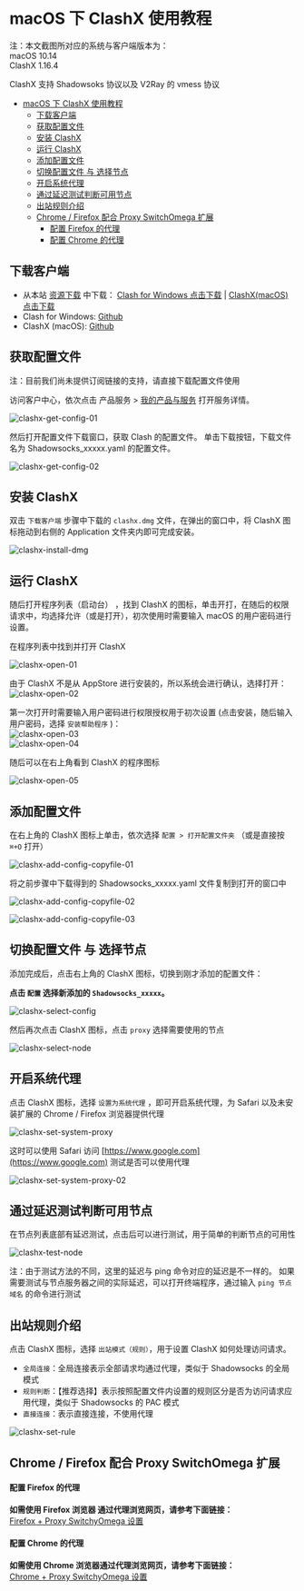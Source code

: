 # macOS 下 ClashX 使用教程 
注：本文截图所对应的系统与客户端版本为：  
macOS 10.14  
ClashX 1.16.4

ClashX 支持 Shadowsoks 协议以及 V2Ray 的 vmess 协议

- [macOS 下 ClashX 使用教程](#macos-下-clashx-使用教程)
  - [下载客户端](#下载客户端)
  - [获取配置文件](#获取配置文件)
  - [安装 ClashX](#安装-clashx)
  - [运行 ClashX](#运行-clashx)
  - [添加配置文件](#添加配置文件)
  - [切换配置文件 与 选择节点](#切换配置文件-与-选择节点)
  - [开启系统代理](#开启系统代理)
  - [通过延迟测试判断可用节点](#通过延迟测试判断可用节点)
  - [出站规则介绍](#出站规则介绍)
  - [Chrome / Firefox 配合 Proxy SwitchOmega 扩展](#chrome--firefox-配合-proxy-switchomega-扩展)
      - [配置 Firefox 的代理](#配置-firefox-的代理)
      - [配置 Chrome 的代理](#配置-chrome-的代理)

## 下载客户端
- 从本站 [资源下载](https://portal.shadowsocks.at/download/category/5/V2Ray-.html) 中下载： [Clash for Windows 点击下载](https://portal.shadowsocks.at/dl.php?type=d&id=85) | [ClashX(macOS) 点击下载](https://portal.shadowsocks.at/dl.php?type=d&id=84)
- Clash for Windows: [Github](https://github.com/Fndroid/clash_for_windows_pkg/releases)
- ClashX (macOS): [Github](https://github.com/yichengchen/clashX/releases)

## 获取配置文件
注：目前我们尚未提供订阅链接的支持，请直接下载配置文件使用  

访问客户中心，依次点击 产品服务 > [我的产品与服务](https://portal.shadowsocks.at/clientarea.php?action=services
) 打开服务详情。  

![clashx-get-config-01](../../assets/images/clash/clashx-get-config-01.png)

然后打开配置文件下载窗口，获取 Clash 的配置文件。
单击下载按钮，下载文件名为 Shadowsocks_xxxxx.yaml 的配置文件。  

![clashx-get-config-02](../../assets/images/clash/clashx-get-config-02.png)

## 安装 ClashX
双击 `下载客户端` 步骤中下载的 `clashx.dmg` 文件，在弹出的窗口中，将 ClashX 图标拖动到右侧的 Application 文件夹内即可完成安装。

![clashx-install-dmg](../../assets/images/clash/clashx-install-dmg.png)

## 运行 ClashX

随后打开程序列表（启动台） ，找到 ClashX 的图标，单击开打，在随后的权限请求中，均选择允许（或是打开），初次使用时需要输入 macOS 的用户密码进行设置。

在程序列表中找到并打开 ClashX   

![clashx-open-01](../../assets/images/clash/clashx-open-01.png)  

由于 ClashX 不是从 AppStore 进行安装的，所以系统会进行确认，选择打开：   
![clashx-open-02](../../assets/images/clash/clashx-open-02.png)  

第一次打开时需要输入用户密码进行权限授权用于初次设置 (点击安装，随后输入用户密码，选择 `安装帮助程序` )：   
![clashx-open-03](../../assets/images/clash/clashx-open-03.png)   
![clashx-open-04](../../assets/images/clash/clashx-open-04.png)  

随后可以在右上角看到 ClashX 的程序图标  

![clashx-open-05](../../assets/images/clash/clashx-open-05.png)

## 添加配置文件  
在右上角的 ClashX 图标上单击，依次选择 `配置 > 打开配置文件夹` （或是直接按 `⌘+O` 打开）

![clashx-add-config-copyfile-01](../../assets/images/clash/clashx-add-config-copyfile-01.png)

将之前步骤中下载得到的 Shadowsocks_xxxxx.yaml 文件复制到打开的窗口中  

![clashx-add-config-copyfile-02](../../assets/images/clash/clashx-add-config-copyfile-02.png)  

![clashx-add-config-copyfile-03](../../assets/images/clash/clashx-add-config-copyfile-03.png)

## 切换配置文件 与 选择节点

添加完成后，点击右上角的 ClashX 图标，切换到刚才添加的配置文件：

**点击 `配置` 选择新添加的 `Shadowsocks_xxxxx`。**  

![clashx-select-config](../../assets/images/clash/clashx-select-config.png)

然后再次点击 ClashX 图标，点击 `proxy` 选择需要使用的节点

![clashx-select-node](../../assets/images/clash/clashx-select-node.png)  

## 开启系统代理
点击 ClashX 图标，选择 `设置为系统代理` ，即可开启系统代理，为 Safari 以及未安装扩展的 Chrome / Firefox 浏览器提供代理  

![clashx-set-system-proxy](../../assets/images/clash/clashx-set-system-proxy.png)  

这时可以使用 Safari 访问 [https://www.google.com](https://www.google.com) 测试是否可以使用代理

![clashx-set-system-proxy-02](../../assets/images/clash/clashx-set-system-proxy-02.png)  

## 通过延迟测试判断可用节点    
在节点列表底部有延迟测试，点击后可以进行测试，用于简单的判断节点的可用性

![clashx-test-node](../../assets/images/clash/clashx-test-node.png)  

注：由于测试方法的不同，这里的延迟与 ping 命令对应的延迟是不一样的。
如果需要测试与节点服务器之间的实际延迟，可以打开终端程序，通过输入 `ping 节点域名` 的命令进行测试

## 出站规则介绍  
点击 ClashX 图标，选择 `出站模式（规则）`，用于设置 ClashX 如何处理访问请求。
- `全局连接`：全局连接表示全部请求均通过代理，类似于 Shadowsocks 的全局模式
- `规则判断`：【推荐选择】表示按照配置文件内设置的规则区分是否为访问请求应用代理，类似于 Shadowsocks 的 PAC 模式
- `直接连接`：表示直接连接，不使用代理

![clashx-set-rule](../../assets/images/clash/clashx-set-rule.png)

## Chrome / Firefox 配合 Proxy SwitchOmega 扩展
#### 	配置 Firefox 的代理

**如需使用 Firefox 浏览器	通过代理浏览网页，请参考下面链接：**  
[Firefox + Proxy SwitchyOmega 设置](../../zh_CN/browser/firefox-setup-guide.md)

#### 配置 Chrome 的代理

**如需使用 Chrome 浏览器通过代理浏览网页，请参考下面链接：**  
[Chrome + Proxy SwitchyOmega 设置](../../zh_CN/browser/chrome-setup-guide.md)

